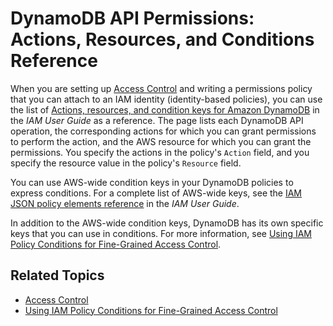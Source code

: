 # DynamoDB API Permissions: Actions, Resources, and Conditions Reference<a name="api-permissions-reference"></a>

When you are setting up [Access Control](authentication-and-access-control.md#access-control) and writing a permissions policy that you can attach to an IAM identity \(identity\-based policies\), you can use the list of [Actions, resources, and condition keys for Amazon DynamoDB](https://docs.aws.amazon.com/service-authorization/latest/reference/list_amazondynamodb.html) in the *IAM User Guide* as a reference\. The page lists each DynamoDB API operation, the corresponding actions for which you can grant permissions to perform the action, and the AWS resource for which you can grant the permissions\. You specify the actions in the policy's `Action` field, and you specify the resource value in the policy's `Resource` field\.

You can use AWS\-wide condition keys in your DynamoDB policies to express conditions\. For a complete list of AWS\-wide keys, see the [IAM JSON policy elements reference](https://docs.aws.amazon.com/IAM/latest/UserGuide/reference_policies_elements.html#AvailableKeys) in the *IAM User Guide*\.

In addition to the AWS\-wide condition keys, DynamoDB has its own specific keys that you can use in conditions\. For more information, see [Using IAM Policy Conditions for Fine\-Grained Access Control](specifying-conditions.md)\.

## Related Topics<a name="w273aac25c15b9c15c11"></a>
+ [Access Control](authentication-and-access-control.md#access-control)
+ [Using IAM Policy Conditions for Fine\-Grained Access Control](specifying-conditions.md)